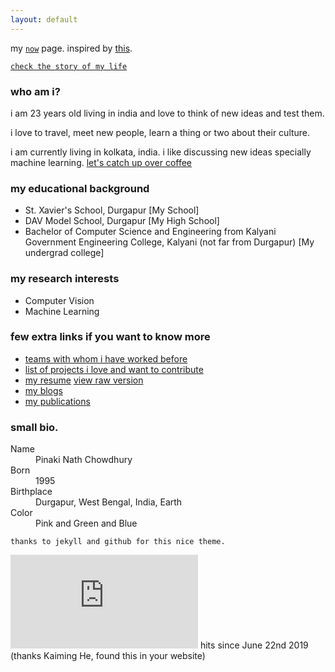 ```yaml
---
layout: default
---
```


my [`now`](./now) page. inspired by [this](https://sivers.org/nowff).

[`check the story of my life`](https://stackoverflow.com/story/story_of_my_life)

### who am i?

i am 23 years old living in india and love to think of new ideas and test them.

i love to travel, meet new people, learn a thing or two about their culture.

i am currently living in kolkata, india. i like discussing new ideas specially machine learning. [let's catch up over coffee](https://calendly.com/pinakinathc)


### my educational background

* St. Xavier's School, Durgapur [My School]
* DAV Model School, Durgapur [My High School]
* Bachelor of Computer Science and Engineering from Kalyani Government Engineering College, Kalyani (not far from Durgapur) [My undergrad college]

### my research interests
* Computer Vision
* Machine Learning

### few extra links if you want to know more
* [teams with whom i have worked before](./data/my_teams)
* [list of projects i love and want to contribute](./data/project_list)
* [my resume](https://github.com/pinakinathc/pinakinathc.github.io/blob/master/data/resume.txt) [view raw version](https://raw.githubusercontent.com/pinakinathc/pinakinathc.github.io/master/data/resume.txt)
* [my blogs](./data/blog_home)
* [my publications](./data/list_of_publications)

### small bio.

<dl>
<dt>Name</dt>
<dd>Pinaki Nath Chowdhury</dd>
<dt>Born</dt>
<dd>1995</dd>
<dt>Birthplace</dt>
<dd>Durgapur, West Bengal, India, Earth</dd>
<dt>Color</dt>
<dd>Pink and Green and Blue</dd>
</dl>

```
thanks to jekyll and github for this nice theme.
```
[![Free Hit Counters](https://www.easycounter.com/counter.php?pinakinathc)](https://www.easycounter.com/) hits since June 22nd 2019 (thanks Kaiming He, found this in your website)
<!--
[![alt_text](http://clustrmaps.com/map_v2.png?d=lmmxAGNwfYu_JnB6Js75pIzHwuWPVzUuih6lS6kQgg8&cl=ffffff)](https://clustrmaps.com/site/1apbh)
-->
